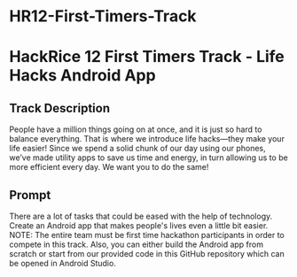 # HR12-First-Timers-Track
# HackRice 12 First Timers Track - Life Hacks Android App

## Track Description
People have a million things going on at once, and it is just so hard to balance everything. That is where we introduce life hacks—they make your life easier! Since we spend a solid chunk of our day using our phones, we’ve made utility apps to save us time and energy, in turn allowing us to be more efficient every day. We want you to do the same!


## Prompt
There are a lot of tasks that could be eased with the help of technology. Create an Android app that makes people's lives even a little bit easier.
NOTE: The entire team must be first time hackathon participants in order to compete in this track. Also, you can either build the Android app from scratch or start from our provided code in this GitHub repository which can be opened in Android Studio.

